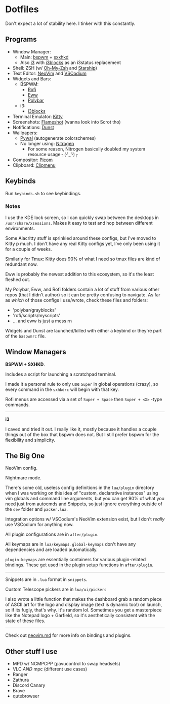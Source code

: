 # Dotfiles

Don't expect a lot of stability here. I tinker with this constantly.

## Programs

- Window Manager:
  - Main: [bspwm](https://github.com/baskerville/bspwm) + [sxxhkd](https://github.com/baskerville/sxhkd)
  - Also [i3](https://i3wm.org/) with [i3blocks](https://github.com/vivien/i3blocks) as an i3status replacement
- Shell: ZSH (w/ [Oh-My-Zsh](https://ohmyz.sh/) and [Starship](https://starship.rs/))
- Text Editor: [NeoVim](https://neovim.io/) and [VSCodium](https://vscodium.com/)
- Widgets and Bars:
  - BSPWM:
    - [Rofi](https://github.com/davatorium/rofi)
    - [Eww](https://github.com/elkowar/eww)
    - [Polybar](https://github.com/polybar/polybar)
  - i3:
    - [i3blocks](https://github.com/vivien/i3blocks)
- Terminal Emulator: [Kitty](https://sw.kovidgoyal.net/kitty/)
- Screenshots: [Flameshot](https://flameshot.org/) (wanna look into Scrot tho)
- Notifications: [Dunst](https://dunst-project.org/)
- Wallpapers:
  - [Pywal](https://github.com/dylanaraps/pywal) (autogenerate colorschemes)
  - No longer using: [Nitrogen](https://github.com/l3ib/nitrogen/)
    - For some reason, Nitrogen basically doubled my system resource usage ╮(╯_╰)╭
- Compositor: [Picom](https://github.com/yshui/picom)
- Clipboard: [Clipmenu](https://github.com/cdown/clipmenu)

## Keybinds

Run `keybinds.sh` to see keybindings.

### Notes

I use the KDE lock screen, so I can quickly swap between the desktops in
`/usr/share/xsessions`. Makes it easy to test and hop between different environments.

Some Alacritty stuff is sprinkled around these configs, but I've moved to Kitty
p much. I don't have any real Kitty configs yet, I've only been using it for a couple
of weeks.

Similarly for Tmux: Kitty does 90% of what I need so tmux files are kind of
redundant now.

Eww is probably the newest addition to this ecosystem, so it's the least fleshed
out.

My Polybar, Eww, and Rofi folders contain a lot of stuff from various other
repos (that I didn't author) so it can be pretty confusing to navigate. As far as
_which_ of those configs I use/wrote, check these files and folders:

- 'polybar/grayblocks'
- 'rofi/scripts/myscripts'
- ... and eww is just a mess rn

Widgets and Dunst are launched/killed with either a keybind or they're part of the `baspwmrc` file.

## Window Managers

**BSPWM + SXHKD**.

Includes a script for launching a scratchpad terminal.

I made it a personal rule to only use `Super` in global operations (crazy), so
every command in the `sxhkdrc` will begin with that key.

Rofi menus are accessed via a set of `Super + Space` then `Super + <X>` -type
commands.

---

**i3**

I caved and tried it out. I really like it, mostly because it handles a couple
things out of the box that bspwm does not. But I still prefer bspwm for the
flexibility and simplicity.

## The Big One

NeoVim config.

Nightmare mode.

There's some old, useless config definitions in the `lua/plugin` directory when
I was working on this idea of "custom, declarative instances" using vim globals
and command line arguments, but you can get 90% of what you need just from autocmds
and Snippets, so just ignore everything outside of the `dev` folder and
`packer.lua`.

Integration options w/ VSCodium's NeoVim extension exist, but I don't _really_
use VSCodium for anything now.

All plugin configurations are in `after/plugin`.

All keymaps are in `lua/keymaps`. `global-keymaps` don't have any dependencies
and are loaded automatically.

`plugin-keymaps` are essentially containers for
various plugin-related bindings. These get used in the plugin setup
functions in `after/plugin`.

---

Snippets are in `.lua` format in `snippets`.

Custom Telescope pickers are in `lua/ui/pickers`

I also wrote a little function that makes the dashboard grab a random piece of
ASCII art for the logo and display image (text is dynamic too!) on launch, so if
its fugly, that's why. It's random lol. Sometimes you get a masterpiece like the
Notepad logo + Garfield, so it's aesthetically consistent with the state of
these files.

---

Check out [neovim.md](./nvim.md) for more info on bindings and plugins.

## Other stuff I use

- MPD w/ NCMPCPP (pavucontrol to swap headsets)
- VLC _AND_ mpc (different use cases)
- Ranger
- Zathura
- Discord Canary
- Brave
- qutebrowser
